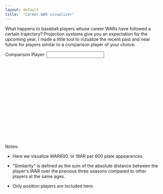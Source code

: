 ```yaml
---
layout: default
title:  "Career WAR visualizer"
---
```

What happens to baseball players whose career WARs have followed a certain trajectory? Projection systems give you an expectation for the upcoming year. I made a little tool to vizualize the recent past and near future for players similar to a comparison player of your choice.

<style>
    .baseline {
        fill: none;
        stroke: red;
        stroke-linejoin: round;
        stroke-linecap: round;
        stroke-width: 4.5;
    }
    .similar {
        fill: none;
        stroke: #999999;
        stroke-linejoin: round;
        stroke-linecap: round;
        stroke-width: 2;
    }

    .svg-container{
         display: inline-block;
         position: relative;
         width: 100%;
         vertical-align: middle; /* top | middle | bottom ... do what you want */
    }

    .my-svg{ /* svg into : object, img or inline */
        display: block;
        position: absolute;
        top: 0;
        left: 0;
        width: 100%; /* only required for <img /> */
    }
    form {
        display:inline;
    }
    text {
        font-size:20px;
    }
</style>

<div>Comparison Player: 
<form id="playerForm">
    <input type="text" id="inputPlayerName">
</form>
</div>
<div class="svg-container">
    <svg preserveAspectRatio="xMinYMin meet" viewBox="0 0 960 500">
    </svg>
</div>

<link rel="stylesheet" href="{{"/public/css/auto-complete.css" | relative_url }}">
<script src="https://d3js.org/d3.v4.min.js"></script>
<script src="{{"/public/js/auto-complete.min.js" | relative_url }}"></script>
<script type="text/javascript">
    var svg = d3.select("svg"),
    margin = {top: 20, right: 20, bottom: 30, left: 50},
    width = 960 - margin.left - margin.right,
    height = 500 - margin.top - margin.bottom,
    g = svg.append("g").attr("transform", "translate(" + margin.left + "," + margin.top + ")"),
    players;
    
    var x = d3.scaleLinear()
        .domain([28, 33])
        .rangeRound([0, width]);
    var y = d3.scaleLinear()
            .domain([-2, 10])
            .rangeRound([height, 0]);

    g.append("g")
        .attr("class", "xaxis")
        .attr("transform", "translate(0," + height + ")")
        .call(d3.axisBottom(x).ticks(5).tickFormat(d3.format(".0f")));
    
    g.append("g")
        .call(d3.axisLeft(y))
        .append("text")
        .attr("fill", "#000")
        .attr("transform", "rotate(-90)")
        .attr("y", 6)
        .attr("dy", ".71em")
        .attr("text-anchor", "end")
        .text("WAR600");


    function compareTo(baseId){
        // update for future years
        const comparisonYear = 2017;
        // could be changed via UI
        const yearsToConsider = 3;

        var baselinePlayer = players.find((d) => d.key == baseId);

        // look back number of years requested
        const minAge = (baselinePlayer.values[0].Age - baselinePlayer.values[0].Season +
                         comparisonYear - yearsToConsider + 1);
        // two years past comparison year
        const maxAge = minAge + yearsToConsider+1;
        // only want to compare to players with an appropriate future
        comparable = players.filter((player)=> player.values.some((obj)=>obj.Age == maxAge));
        // add in original player
        comparable.push(baselinePlayer)
        // calculate difference for comparables and add to object
        comparable = comparable.map(function(player){
            player.difference = difference(baselinePlayer, player, minAge, maxAge);
            return player
        });
        
        // take twenty most similar players
        var similar = comparable.sort((player1,player2) => player1.difference-player2.difference).slice(0, 21);
        
        // sort by Age for graphing
        similar = similar.map((player) => {
            player.values = player.values.sort((year1, year2) => year1.Age - year2.Age);
            return player;
            });
        
        // create x scale from minimum age to maximum age
        x = d3.scaleLinear()
            .domain([minAge, maxAge])
            .rangeRound([0, width]);

        // line function based on defined x and y scales
        line = d3.line()
            .x((d) => x(d.Age))
            .y((d) => y(d.WAR600));

        // update axis
        g.select(".xaxis")
            .call(d3.axisBottom(x).ticks(yearsToConsider+2).tickFormat(d3.format(".0f")));

        // update selection for similar players
        var similarSelection = g.selectAll("path.similar")
            .data(similar.slice(1,21));
        
        // update selection for baseline player
        var baselineSelection = g.selectAll("path.baseline")
            .data(similar.slice(0,1));

        // remove outgoing data
        similarSelection.exit().remove();
        baselineSelection.exit().remove();

        // for new similar players, draw lines
        // opacity depends exponentially on similarity
        similarSelection
            .enter()
            .append("path")
            .attr("class", "similar")
            .merge(similarSelection)
            .attr("d", (d) => line(d.values.filter((d)=>d.Age >= minAge && d.Age <= maxAge)))
            .style("stroke-opacity", (d)=>1.54*Math.exp(-d.difference*1.74));

        // draw new baseline player
        baselineSelection
            .enter()
            .append("path")
            .attr("class", "baseline")
            .merge(baselineSelection)
            .attr("d", (d) => line(d.values.filter((d)=>d.Age >= minAge && d.Age <= maxAge)));
    }
    
    function difference(baselinePlayer, comparisonPlayer, minAge, maxAge){
        const mostRecentAge = (maxAge - 2);
        totalDiff = baselinePlayer.values.reduce((runningTotal, currentObj) => {
            baselineAge = currentObj.Age;
            if (baselineAge >= minAge && baselineAge <= maxAge){
                correspondingPlayerYear = comparisonPlayer.values.find((d)=>d.Age == baselineAge);
                var currentDiff = Math.abs(+currentObj.WAR600 - 
                    (correspondingPlayerYear ? +correspondingPlayerYear.WAR600 : 0));
                if (baselineAge == mostRecentAge){
                    currentDiff = currentDiff * 0.6;
                } else if (baselineAge == mostRecentAge - 1){
                    currentDiff = currentDiff * 0.3;
                } else if (baselineAge == mostRecentAge - 2){
                    currentDiff = currentDiff * 0.1;
                }
            } else {
                currentDiff = 0;
            }
            
            return runningTotal + currentDiff;
        }, 0);

        return totalDiff;
    }

    document.addEventListener("DOMContentLoaded", function(){
            // Handler when the DOM is fully loaded

            d3.csv("{{"/public/data/seasons.csv" | relative_url }}", function(data){
                // create array of players indexed by playerid
            players = d3.nest()
                        .key((d)=>d.playerid)
                        .entries(data);
            // calculate WAR600 for each player-year
            players = players.map((playerObject) => {
                playerObject.values = playerObject.values.map((year) => {
                    year.WAR600 = (+year.WAR / + year.PA) * 600;
                    return year;
                })
                return playerObject;
            });

            // players who have a recent season can be chosen for comparison
            var recentPlayers = players.filter((player) => player.values.some((d)=>d.Season == "2017"));
            // get name out of one of the seasons for player
            recentPlayers = recentPlayers.map((d) => ({id: d.key, Name: d.values[0].Name}));
            
            // create autoComplete based on player names
            new autoComplete({
                selector: '#inputPlayerName',
                minChars: 2,
                source: function(term, suggest){
                    term = term.toLowerCase();
                    var matches = [];
                    for (i=0; i<recentPlayers.length; i++) {
                        if (~recentPlayers[i].Name.toLowerCase().indexOf(term)) {
                            matches.push(recentPlayers[i]);
                        }
                    }
                    suggest(matches);
                },
                // render options in autocomplete with player name and player id as attribute
                renderItem: function (item, search){
                        search = search.replace(/[-\/\\^$*+?.()|[\]{}]/g, '\\$&');
                        var re = new RegExp("(" + search.split(' ').join('|') + ")", "gi");
                        return '<div class="autocomplete-suggestion" data-id="' +
                                item.id + '" data-name="' + item.Name + '" data-val="' + 
                                search + '">'+item.Name.replace(re, "<b>$1</b>")+'</div>';
                    },
                // upon selection, get player name and call function to compare others to player
                onSelect: function(e, term, item){
                        playerid = +item.getAttribute('data-id');
                        document.getElementById("inputPlayerName").value = item.textContent;
                        compareTo(playerid);
                    }
            });
        });

    });

</script>

Notes: 

- Here we visualize WAR600, or WAR per 600 plate appearances

- "Similarity" is defined as the sum of the absolute distance between the player's WAR over the previous three seasons compared to other players at the same ages.

- Only position players are included here.

